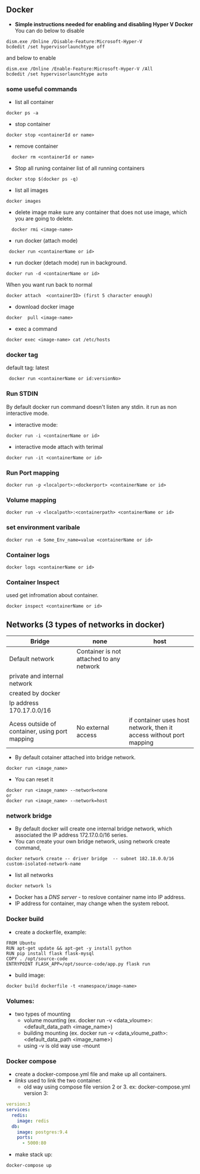 ## Docker

- **Simple instructions needed for enabling and disabling Hyper V Docker**
You can do below to disable
```shell
dism.exe /Online /Disable-Feature:Microsoft-Hyper-V
bcdedit /set hypervisorlaunchtype off
```
and below to enable
```shell
dism.exe /Online /Enable-Feature:Microsoft-Hyper-V /All
bcdedit /set hypervisorlaunchtype auto 
```

### some useful commands
- list all container
```
docker ps -a
```
- stop container
```
docker stop <containerId or name>
```
- remove container
```
  docker rm <containerId or name>
```
- Stop all runing container list of all running containers
```
docker stop $(docker ps -q)
```
- list all images
```
docker images
```
- delete image
    make sure any container that does not use image, which you are going to delete.
```
  docker rmi <image-name>
 ```

 - run docker (attach mode)
 ```
  docker run <containerName or id>
  ```
  - run docker (detach mode) run in background.
   ```
  docker run -d <containerName or id>
  ```
  When you want run back to normal 
  ```
  docker attach  <containerID> (first 5 character enough)
  ```
  
  - download docker image
  ```
  docker  pull <image-name>
  ```
  - exec a command 
  ```
  docker exec <image-name> cat /etc/hosts
  ```  
 ### docker tag
 default tag: latest
  
 ```
  docker run <containerName or id:versionNo>
```
### Run STDIN
By default docker run command doesn't listen any stdin. it run as non interactive mode.
- interactive mode:
```
docker run -i <containerName or id>
 ```
 - interactive mode attach with terimal 
 ```
docker run -it <containerName or id>
 ```
 
 ###  Run Port mapping
 ```
 docker run -p <localport>:<dockerport> <containerName or id>
 ```
 ### Volume mapping
 
 ```
 docker run -v <localpath>:<containerpath> <containerName or id>
 ```
  ### set environment varibale 
  ```
 docker run -e Some_Env_name=value <containerName or id>
 ```
 ### Container logs
 ``` 
 docker logs <containerName or id>
 ```
 ### Container Inspect 
  used get infromation about container.
  ```
  docker inspect <containerName or id>
  ```
  
  ## Networks (3 types of networks in docker)
  |Bridge|none|host|
  |------|---|-----|
  |Default network|Container is not attached to any network | |
  | private and internal network| | |
  |created by docker| | |
  |Ip address 170.17.0.0/16 ||
  |Acess outside of container, using port mapping|No external access|if container uses host network, then it access without port mapping| 
  
  - By default cotainer attached into bridge network.
  ```
  docker run <image_name> 
  ```
  - You can reset it 
  ```
  docker run <image_name> --network=none 
  or 
  docker run <image_name> --network=host
  ```
  
  ### network bridge 
  -   By default docker will create one internal bridge network, which associated the IP address 172.17.0.0/16 series.
  - You can create your own bridge network,  using network create command,
  ```
  docker network create -- driver bridge  -- subnet 182.18.0.0/16 custom-isolated-network-name  
  ```
  - list all networks
  ```
  docker network ls
  ```
  - Docker has a *DNS server* - to reslove container name into IP address. 
  - IP address for container, may change when the system reboot.
  
  ### Docker build
  - create a dockerfile, example:
  ```
  FROM Ubuntu
  RUN apt-get update && apt-get -y install python
  RUN pip install flask flask-mysql
  COPY . /opt/source-code
  ENTRYPOINT FLASK_APP=/opt/source-code/app.py flask run
  ```
 - build image:
   
  ```
  docker build dockerfile -t <namespace/image-name>
  ````
  
  ### Volumes:
   - two types of mounting
     - volume mounting  (ex. docker run -v <data_vloume>:<default_data_path <image_name>)
     - building mounting (ex. docker run -v <data_vloume_path>:<default_data_path <image_name>)
     - using -v is old way use -mount
     
### Docker compose
   - create a docker-compose.yml file and make up all containers.
   - *links* used to link the two container.
      - old way using compose file version 2 or 3.
 ex: docker-compose.yml version 3:
 ```yml
 version:3
 services:
   redis:
     image: redis
   db:
     image: postgres:9.4
     ports:
       - 5000:80  
 ```
 - make stack up: 
 ```cmd
 docker-compose up
 ```
 
 
   
    
  
  
  
     
  


